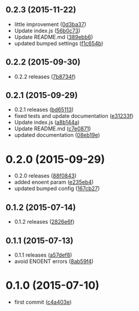 <a name="0.2.3"></a>
## 0.2.3 (2015-11-22)


*  little improvement ([0d3ba37](https://github.com/kikobeats/create-temp-file2/commit/0d3ba37))
* Update index.js ([56b0c73](https://github.com/kikobeats/create-temp-file2/commit/56b0c73))
* Update README.md ([389ebb6](https://github.com/kikobeats/create-temp-file2/commit/389ebb6))
* updated bumped settings ([f1c654b](https://github.com/kikobeats/create-temp-file2/commit/f1c654b))



<a name="0.2.2"></a>
## 0.2.2 (2015-09-30)


* 0.2.2 releases ([7b8734f](https://github.com/kikobeats/create-temp-file2/commit/7b8734f))



<a name="0.2.1"></a>
## 0.2.1 (2015-09-29)


* 0.2.1 releases ([bd65113](https://github.com/kikobeats/create-temp-file2/commit/bd65113))
* fixed tests and update documentation ([e31233f](https://github.com/kikobeats/create-temp-file2/commit/e31233f))
* Update index.js ([a8b144a](https://github.com/kikobeats/create-temp-file2/commit/a8b144a))
* Update README.md ([c7e0871](https://github.com/kikobeats/create-temp-file2/commit/c7e0871))
* updated documentation ([08eb19e](https://github.com/kikobeats/create-temp-file2/commit/08eb19e))



<a name="0.2.0"></a>
# 0.2.0 (2015-09-29)


* 0.2.0 releases ([88f0843](https://github.com/kikobeats/create-temp-file2/commit/88f0843))
* added enoent param ([e235eb4](https://github.com/kikobeats/create-temp-file2/commit/e235eb4))
* updated bumped config ([167cb27](https://github.com/kikobeats/create-temp-file2/commit/167cb27))



<a name="0.1.2"></a>
## 0.1.2 (2015-07-14)


* 0.1.2 releases ([2826e6f](https://github.com/kikobeats/create-temp-file2/commit/2826e6f))



<a name="0.1.1"></a>
## 0.1.1 (2015-07-13)


* 0.1.1 releases ([a57def8](https://github.com/kikobeats/create-temp-file2/commit/a57def8))
* avoid ENOENT errors ([8ab59f4](https://github.com/kikobeats/create-temp-file2/commit/8ab59f4))



<a name="0.1.0"></a>
# 0.1.0 (2015-07-10)


* first commit ([c4a403e](https://github.com/kikobeats/create-temp-file2/commit/c4a403e))



